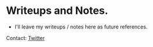 # Writeups and Notes.

- I'll leave my writeups / notes here as future references.


Contact: [Twitter](https://twitter.com/xcornx_)
